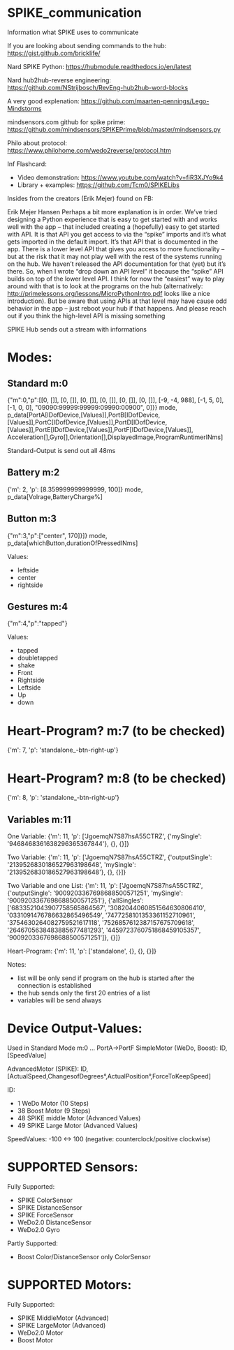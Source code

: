 # SPIKE_communication
Information what SPIKE uses to communicate

If you are looking about sending commands to the hub:
https://gist.github.com/bricklife/

Nard SPIKE Python: https://hubmodule.readthedocs.io/en/latest

Nard hub2hub-reverse engineering: https://github.com/NStrijbosch/RevEng-hub2hub-word-blocks

A very good explenation:
https://github.com/maarten-pennings/Lego-Mindstorms

mindsensors.com github for spike prime: https://github.com/mindsensors/SPIKEPrime/blob/master/mindsensors.py

Philo about protocol: https://www.philohome.com/wedo2reverse/protocol.htm

Inf Flashcard:
- Video demonstration: https://www.youtube.com/watch?v=fiR3XJYo9k4
- Library + examples: https://github.com/Tcm0/SPIKELibs

Insides from the creators (Erik Mejer) found on FB:

Erik Mejer Hansen
Perhaps a bit more explanation is in order. We’ve tried designing a Python experience that is easy to get started with and works well with the app – that included creating a (hopefully) easy to get started with API. It is that API you get access to via the “spike” imports and it’s what gets imported in the default import. It’s that API that is documented in the app.
There is a lower level API that gives you access to more functionality – but at the risk that it may not play well with the rest of the systems running on the hub. We haven’t released the API documentation for that (yet) but it’s there.
So, when I wrote “drop down an API level” it because the “spike” API builds on top of the lower level API.
I think for now the “easiest” way to play around with that is to look at the programs on the hub (alternatively: http://primelessons.org/lessons/MicroPythonIntro.pdf looks like a nice introduction).
But be aware that using APIs at that level may have cause odd behavior in the app – just reboot your hub if that happens.
And please reach out if you think the high-level API is missing something


SPIKE Hub sends out a stream with informations

Modes:
======

Standard m:0
------------
{"m":0,"p":[[0, []], [0, []], [0, []], [0, []], [0, []], [0, []], [-9, -4, 988], [-1, 5, 0], [-1, 0, 0], "09090:99999:99999:09990:00900", 0]}}
mode, p_data[PortA[IDofDevice,[Values]],PortB[IDofDevice,[Values]],PortC[IDofDevice,[Values]],PortD[IDofDevice,[Values]],PortE[IDofDevice,[Values]],PortF[IDofDevice,[Values]], Acceleration[],Gyro[],Orientation[],DisplayedImage,ProgramRuntimerINms]

Standard-Output is send out all 48ms

Battery m:2
-----------
{'m': 2, 'p': [8.359999999999999, 100]}
mode, p_data[Volrage,BatteryCharge%]

Button m:3
----------
{"m":3,"p":["center", 170]}]}
mode, p_data[whichButton,durationOfPressedINms]

Values:
- leftside
- center
- rightside


Gestures m:4
------------
{"m":4,"p":"tapped"}

Values:
- tapped
- doubletapped
- shake
- Front
- Rightside
- Leftside
- Up
- down


Heart-Program? m:7 (to be checked)
==================
{'m': 7, 'p': 'standalone_-btn-right-up'}

Heart-Program? m:8 (to be checked)
==================
{'m': 8, 'p': 'standalone_-btn-right-up'}



Variables m:11
--------------
One Variable:
{'m': 11, 'p': ['JgoemqN7S87hsA55CTRZ', {'mySingle': '9468468361638296365367844'}, {}, {}]}

Two Variable:
{'m': 11, 'p': ['JgoemqN7S87hsA55CTRZ', {'outputSingle': '2139526830186527963198648', 'mySingle': '2139526830186527963198648'}, {}, {}]}

Two Variable and one List:
{'m': 11, 'p': ['JgoemqN7S87hsA55CTRZ', {'outputSingle': '9009203367698688500571251', 'mySingle': '9009203367698688500571251'}, {'allSingles': ['6833521043907758565864567', '3082044060851564630806410', '0331091476786632865496549', '7477258101353361152710961', '3754630264082759521617118', '7526857612387157675709618', '2646705638483885677481293', '4459723760751868459105357', '9009203367698688500571251']}, {}]}

Heart-Program:
{'m': 11, 'p': ['standalone', {}, {}, {}]}

Notes:
- list will be only send if program on the hub is started after the connection is established
- the hub sends only the first 20 entries of a list
- variables will be send always


Device Output-Values:
=====================
Used in Standard Mode m:0 ... PortA->PortF
SimpleMotor (WeDo, Boost):
  ID,[SpeedValue]

AdvancedMotor (SPIKE):
   ID,[ActualSpeed,ChangesofDegrees°,ActualPosition°,ForceToKeepSpeed]

ID:
- 1 WeDo Motor (10 Steps)
- 38 Boost Motor (9 Steps)
- 48 SPIKE middle Motor (Advanced Values)
- 49 SPIKE Large Motor (Advanced Values)

SpeedValues: -100 <-> 100 (negative: counterclock/positive clockwise)



SUPPORTED Sensors:
==================
Fully Supported:
- SPIKE ColorSensor
- SPIKE DistanceSensor
- SPIKE ForceSensor
- WeDo2.0 DistanceSensor
- WeDo2.0 Gyro

Partly Supported:
- Boost Color/DistanceSensor only ColorSensor


SUPPORTED Motors:
=================
Fully Supported:
- SPIKE MiddleMotor (Advanced)
- SPIKE LargeMotor (Advanced)
- WeDo2.0 Motor
- Boost Motor





















